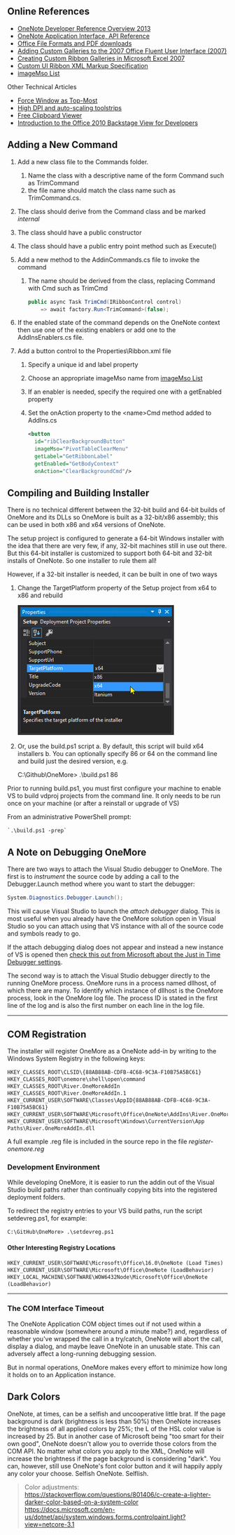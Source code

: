 ## Online References

* [OneNote Developer Reference Overview 2013](https://docs.microsoft.com/en-us/office/client-developer/onenote/onenote-developer-reference)
* [OneNote Application Interface, API Reference](https://docs.microsoft.com/en-us/office/client-developer/onenote/application-interface-onenote)
* [Office File Formats and PDF downloads](https://msdn.microsoft.com/en-us/library/cc313105(v=office.12).aspx)
* [Adding Custom Galleries to the 2007 Office Fluent User Interface (2007)](https://msdn.microsoft.com/en-us/library/bb736142%28v=office.12%29.aspx?f=255&MSPPError=-2147217396)
* [Creating Custom Ribbon Galleries in Microsoft Excel 2007](https://msdn.microsoft.com/en-us/library/office/dd756403%28v=office.12%29.aspx?f=255&MSPPError=-2147217396)
* [Custom UI Ribbon XML Markup Specification](https://docs.microsoft.com/en-us/openspecs/office_standards/ms-customui/d842006e-3187-4f66-a17d-0819a3cc94b5)
* [imageMso List](https://bert-toolkit.com/imagemso-list.html)

Other Technical Articles

* [Force Window as Top-Most](https://stackoverflow.com/questions/1309855/what-is-powerful-way-to-force-a-form-to-bring-front)
* [High DPI and auto-scaling toolstrips](https://stackoverflow.com/questions/42838120/how-to-proper-auto-scale-toolstrip-in-net)
* [Free Clipboard Viewer](https://www.freeclipboardviewer.com/)
* [Introduction to the Office 2010 Backstage View for Developers](https://msdn.microsoft.com/en-us/library/ee691833.aspx?f=255&MSPPError=-2147217396#odc_Office2010Introduction2OutSpaceUI_DescriptionsAttributesChildInformation)

## Adding a New Command

1. Add a new class file to the Commands folder.
   1. Name the class with a descriptive name of the form <name>Command such as TrimCommand
   1. the file name should match the class name such as TrimCommand.cs.
1. The class should derive from the Command class and be marked _internal_
1. The class should have a public constructor
1. The class should have a public entry point method such as Execute()
1. Add a new method to the AddinCommands.cs file to invoke the command
   1. The name should be derived from the class, replacing Command with Cmd such as TrimCmd

      ```csharp
      public async Task TrimCmd(IRibbonControl control)
          => await factory.Run<TrimCommand>(false);
      ```

1. If the enabled state of the command depends on the OneNote context then use one of the existing
   enablers or add one to the AddInsEnablers.cs file.

1. Add a button control to the Properties\Ribbon.xml file
   1. Specify a unique id and label property
   1. Choose an appropriate imageMso name from [imageMso List](https://bert-toolkit.com/imagemso-list.html)
   1. If an enabler is needed, specify the required one with a getEnabled property
   1. Set the onAction property to the &lt;name&gt;Cmd method added to AddIns.cs

      ```xml
      <button
        id="ribClearBackgroundButton"
        imageMso="PivotTableClearMenu"
        getLabel="GetRibbonLabel"
        getEnabled="GetBodyContext"
        onAction="ClearBackgroundCmd"/>
      ```   

## Compiling and Building Installer

There is no technical different between the 32-bit build and 64-bit builds of OneMore and its DLLs so
OneMore is built as a 32-bit/x86 assembly; this can be used in both x86 and x64 versions of OneNote.

The setup project is configured to generate a 64-bit Windows installer with the idea that there are
very few, if any, 32-bit machines still in use out there. But this 64-bit installer is customized to
support both 64-bit and 32-bit installs of OneNote. So one installer to rule them all!

However, if a 32-bit installer is needed, it can be built in one of two ways

1. Change the TargetPlatform property of the Setup project from x64 to x86 and rebuild

   ![TargetPlatform](images/TargetPlatform.png)

2. Or, use the build.ps1 script
   a. By default, this script will build x64 installers
   b. You can optionally specify 86 or 64 on the command line and build just the desired version, e.g.

   C:\Github\OneMore> .\build.ps1 86

Prior to running build.ps1, you must first configure your machine to enable VS to build vdproj projects
from the command line. It only needs to be run once on your machine (or after a reinstall or upgrade of VS)

From an administrative PowerShell prompt:

    `.\build.ps1 -prep`

## A Note on Debugging OneMore

There are two ways to attach the Visual Studio debugger to OneMore. The first is to _instrument_
the source code by adding a call to the Debugger.Launch method where you want to start the debugger:

   ```csharp
   System.Diagnostics.Debugger.Launch();
   ```

This will cause Visual Studio to launch the _attach debugger_ dialog. This is most useful
when you already have the OneMore solution open in Visual Studio so you can attach using
that VS instance with all of the source code and symbols ready to go.

If the attach debugging dialog does not appear and instead a new instance of VS is opened then 
[check this out from Microsoft about the Just in Time Debugger settings](https://docs.microsoft.com/en-us/visualstudio/debugger/debug-using-the-just-in-time-debugger).

The second way is to attach the Visual Studio debugger directly to the running OneMore process.
OneMore runs in a process named dllhost, of which there are many. To identify which instance of
dllhost is the OneMore process, look in the OneMore log file. The process ID is stated in the
first line of the log and is also the first number on each line in the log file.

***
## COM Registration

The installer will register OneMore as a OneNote add-in by writing to the Windows System Registry in the following keys:

```HKEY_CLASSES_ROOT\AppID{88AB88AB-CDFB-4C68-9C3A-F10B75A5BC61}
HKEY_CLASSES_ROOT\CLSID\{88AB88AB-CDFB-4C68-9C3A-F10B75A5BC61}
HKEY_CLASSES_ROOT\onemore\shell\open\command
HKEY_CLASSES_ROOT\River.OneMoreAddIn
HKEY_CLASSES_ROOT\River.OneMoreAddIn.1
HKEY_CURRENT_USER\SOFTWARE\Classes\AppID{88AB88AB-CDFB-4C68-9C3A-F10B75A5BC61}
HKEY_CURRENT_USER\SOFTWARE\Microsoft\Office\OneNote\AddIns\River.OneMoreAddIn
HKEY_CURRENT_USER\SOFTWARE\Microsoft\Windows\CurrentVersion\App Paths\River.OneMoreAddIn.dll
```

A full example .reg file is included in the source repo in the file _register-onemore.reg_

### Development Environment

While developing OneMore, it is easier to run the addin out of the Visual Studio build
paths rather than continually copying bits into the registered deployment folders.

To redirect the registry entries to your VS build paths, run the script setdevreg.ps1, for example:

```
C:\GitHub\OneMore> .\setdevreg.ps1
```

#### Other Interesting Registry Locations

```
HKEY_CURRENT_USER\SOFTWARE\Microsoft\Office\16.0\OneNote (Load Times)
HKEY_CURRENT_USER\SOFTWARE\Microsoft\Office\OneNote (LoadBehavior)
HKEY_LOCAL_MACHINE\SOFTWARE\WOW6432Node\Microsoft\Office\OneNote (LoadBehavior)
```

***
### The COM Interface Timeout

The OneNote Application COM object times out if not used within a reasonable window (somewhere around
a minute mabe?) and, regardless of whether you've wrapped the call in a try/catch, OneNote will abort
the call, display a dialog, and maybe leave OneNote in an unusable state. This can adversely affect a
long-running debugging session.

But in normal operations, OneMore makes every effort to minimize how long it holds on to an
Application instance.

## Dark Colors

OneNote, at times, can be a selfish and uncooperative little brat. If the page background is dark
(brightness is less than 50%) then OneNote increases the brightness of all applied colors by 25%;
the L of the HSL color value is increased by 25. But in another case of Microsoft being "too smart
for their own good", OneNote doesn't allow you to override those colors from the COM API. No matter
what colors you apply to the XML, OneNote will increase the brightness if the page background is
considering "dark". You can, however, still use OneNote's font color button and it will happily
apply any color your choose. Selfish OneNote. Selflish.

> Color adjustments:  
> https://stackoverflow.com/questions/801406/c-create-a-lighter-darker-color-based-on-a-system-color  
> https://docs.microsoft.com/en-us/dotnet/api/system.windows.forms.controlpaint.light?view=netcore-3.1

